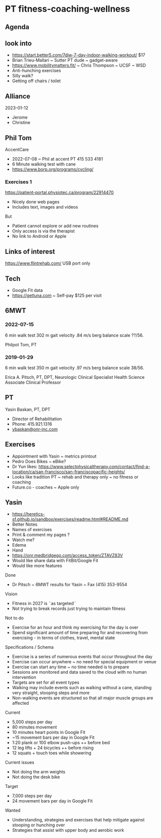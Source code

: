 # PT fitness-coaching-wellness

## Agenda


## look into

* https://start.better5.com/7diw-7-day-indoor-walking-workout/ $17
* Brian Trieu-Mallari ~ Sutter PT dude ~ gadget-aware
* https://www.mobilitymatters.fit/ ~ Chris Thompson ~ UCSF ~ WSD
* Anti-hunching exercises
* Silly walk?
* Getting off chairs / toilet


## Alliance

2023-01-12

* Jerome
* Christine

## Phil Tom

AccentCare

* 2022-07-08 ~ Phil at accent PT 415 533 4181
* 6 Minute walking test with cane
* https://www.borp.org/programs/cycling/

### Exercises 1

https://patient-portal.physiotec.ca/program/22914470

* Nicely done web pages
* Includes text, images and videos

But

* Patient cannot explore or add new routines
* Only access is via the therapist
* No link to Android or Apple

## Links of interest

https://www.flintrehab.com/
USB port only

## Tech

* Google Fit data
* https://getluna.com ~ Self-pay $125 per visit

## 6MWT

### 2022-07-15

6 min walk test 302 m
gait velocity .84 m/s
berg balance scale ??/56.

Philpot Tom, PT

### 2019-01-29

6 min walk test 350 m
gait velocity .97 m/s
berg balance scale 38/56.

Erica A. Pitsch, PT, DPT, Neurologic Clinical Specialist
Health Science Associate Clinical Professor

## PT

Yasin Baskan, PT, DPT

* Director of Rehabilitation
* Phone: 415.921.1316
* [ybaskan@onr-inc.com](mailto:ybaskan@onr-inc.com)

## Exercises

* Appointment with Yasin ~ metrics printout
* Pedro Does Bikes ~ eBike?
* Dr Yun likes: https://www.selectphysicaltherapy.com/contact/find-a-location/ca/san-francisco/san-franciscopacific-heights/
* Looks like tradition PT ~ rehab and therapy only ~ no fitness or coaching
* Future.co - coaches ~ Apple only

## Yasin

* https://heretics-sf.github.io/sandbox/exercises/readme.html#README.md
* Better Notes
* Names of exercises
* Print & comment my pages ?
* Watch me?
* Edema
* Hand
* https://onr.medbridgego.com/access_token/ZTAVZ83V
* Would like share data with FitBit/Google Fit
* Would like more features

Done

* Dr Pitsch ~ 6MWT results for Yasin ~ Fax (415) 353-9554

Vision

* Fitness in 2027 is ¨as targeted¨
* Not trying to break records just trying to maintain fitness

Not to do

* Exercise for an hour and think my exercising for the day is over
* Spend significant amount of time preparing for and recovering from exercising - in terms of clothes, travel, mental state

Specifications / Schema

* Exercise is a series of numerous events that occur throughout the day
* Exercise can occur anywhere ~ no need for special equipment or venue
* Exercise can start any time ~ no time needed is to prepare
* Sessions are monitored and data saved to the cloud with no human intervention
* Targets are set for all event types
* Walking may include events such as walking without a cane, standing very straight, stooping steps and more
* Non-walking events are structured so that all major muscle groups are affected

Current

* 5,000 steps per day
* 80 minutes movement
* 10 minutes heart points in Google Fit
* ~15 movement bars per day in Google Fit
* 1:20 plank or 100 elbow push-ups ++ before bed
* 12 leg lifts + 24 bicycles ++ before rising
* 12 squats + touch toes while showering

Current issues

* Not doing the arm weights
* Not doing the desk bike

Target

* 7,000 steps per day
* 24 movement bars per day in Google Fit

Wanted

* Understanding, strategies and exercises that help mitigate against stooping or hunching over
* Strategies that assist with upper body and aerobic work